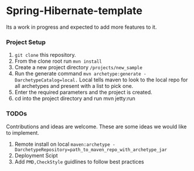 Spring-Hibernate-template
=========================

Its a work in progress and expected to add more features to it.


### Project Setup
1. ```git clone``` this repository.
2. From the clone root run ```mvn install```
3. Create a new project directory ```/projects/new_sample```
4. Run the generate command ```mvn archetype:generate -DarchetypeCatalog=local.``` Local tells maven to look to the local repo for all archetypes and present with a list to pick one.
5. Enter the required parameters and the project is created.
6. cd into the project directory and run mvn jetty:run

### TODOs
Contributions and ideas are welcome. These are some ideas we would like to implement.

1. Remote install on local ```maven:archetype -DarchetypeRepository=path_to_maven_repo_with_archetype_jar```
2. Deployment Scipt 
3. Add ```PMD,CheckStyle``` guidlines to follow best practices
